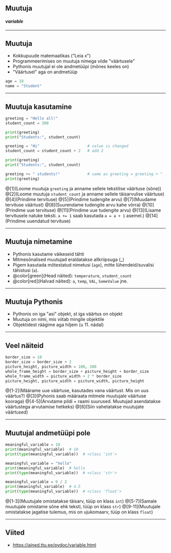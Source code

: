## Muutuja
#### *variable*

---

## Muutuja

- Kokkupuude matemaatikas ("Leia *x*")
- Programmeerimises on muutuja nimega viide "väärtusele"
- Pythonis muutujal ei ole andmetüüpi (mõnes keeles on)
- "Väärtusel" aga on andmetüüp

```python
age = 18
name = "Student"
```

---

## Muutuja kasutamine

```python
greeting = "Hello all!"
student_count = 300

print(greeting)
print("Students:", student_count)

greeting = "Hi"                     # value is changed
student_count = student_count + 2   # add 2

print(greeting)
print("Students:", student_count)

greeting += " students!"            # same as greeting = greeting + " .. "
print(greeting)
```

@[1](Loome muutuja ``greeting`` ja anname sellele tekstilise väärtuse (sõne))
@[2](Loome muutuja ``student_count`` ja anname sellele täisarvulise väärtuse)
@[4](Prindime tervituse)
@[5](Prindime tudengite arvu)
@[7](Muudame tervituse väärtust)
@[8](Suurendame tudengite arvu kahe võrra)
@[10](Prindime uue tervituse)
@[11](Prindime uue tudengite arvu)
@[13](Lisame tervitusele natuke teksti. `a += 1` saab kasutada `a = a + 1` asemel.)
@[14](Prindime uuendatud tervituse)


---

## Muutuja nimetamine

- Pythonis kasutame väikeseid tähti
- Mitmesõnalised muutujad eraldatakse allkriipsuga (_)
- Pigem kasutada mõtestatud nimetusi (``age``), mitte lühendeid/suvalisi tähistusi (``a``).
- @color[green](Head näited): `temperature`, `student_count`
- @color[red](Halvad näited): `a`, `temp`, `VAL`, `SomeValue` jne.

---

## Muutuja Pythonis

- Pythonis on iga "asi" objekt, st iga väärtus on objekt
- Muutuja on nimi, mis viitab mingile objektile
- Objektidest räägime aga hiljem (u 11. nädal)

---

## Veel näiteid

```python
border_size = 10
border_size = border_size + 2
picture_height, picture_width = 100, 200
whole_frame_height = border_size + picture_height + border_size
whole_frame_width = picture_width + 2 * border_size
picture_height, picture_width = picture_width, picture_height

```

@[1-2](Määrame uue väärtuse, kasutades vana väärtust. Mis on uus väärtus?)
@[3](Pyhonis saab määraata mitmele muutujale väärtuse kooraga)
@[4-5](Arvutame pildi + raami suurused. Muutujad asendatakse väärtustega arvutamise hetkeks)
@[6](Siin vahetatakse muutujate väärtused)

---

## Muutujal andmetüüpi pole

```python
meaningful_variable = 10
print(meaningful_variable)  # 10
print(type(meaningful_variable))  # <class 'int'>

meaningful_variable = "hello"
print(meaningful_variable)  # hello
print(type(meaningful_variable))  # <class 'str'>

meaningful_variable = 9 / 2
print(meaningful_variable)  # 4.5
print(type(meaningful_variable))  # <class 'float'>

```

@[1-3](Muutujale omistatakse täisarv, tüüp on klass ``int``)
@[5-7](Samale muutujale omistame sõne ehk teksti, tüüp on klass ``str``)
@[9-11](Muutujale omistatakse jagatise tulemus, mis on ujukomaarv, tüüp on klass ``float``)

---

## Viited

- https://ained.ttu.ee/pydoc/variable.html

